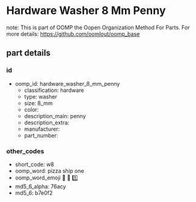 # Hardware Washer 8 Mm Penny  

note: This is part of OOMP the Oopen Organization Method For Parts. For more details: https://github.com/oomlout/oomp_base

##  part details





### id
* oomp_id: hardware_washer_8_mm_penny
  * classification: hardware
  * type: washer
  * size: 8_mm
  * color: 
  * description_main: penny
  * description_extra: 
  * manufacturer: 
  * part_number: 

### other_codes
* short_code: w8
* oomp_word: pizza ship one
* oomp_word_emoji :pizza: :ship: :one:
* md5_6_alpha: 76acy
* md5_6: b7e0f2